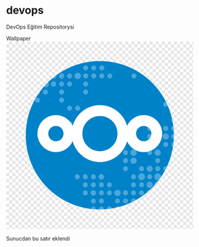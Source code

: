 # devops

DevOps Eğitim Repositorysi

Wallpaper
![Nextcloud Logo](nextcloud.png)

Sunucdan bu satır eklendi
